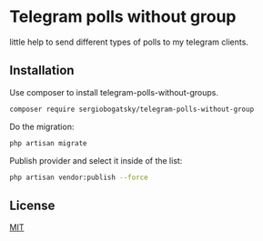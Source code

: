 # Telegram polls without group

little help to send different types of polls to my telegram clients.

## Installation

Use composer to install telegram-polls-without-groups.

```bash
composer require sergiobogatsky/telegram-polls-without-group
```

Do the migration:
```bash
php artisan migrate
```

Publish provider and select it inside of the list:
```bash
php artisan vendor:publish --force
```

## License
[MIT](https://choosealicense.com/licenses/mit/)
